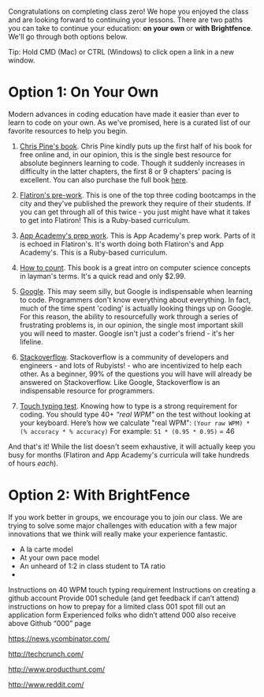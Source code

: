 Congratulations on completing class zero! We hope you enjoyed the class and are looking forward to continuing your lessons. There are two paths you can take to continue your education: **on your own** or **with Brightfence**. We'll go through both options below. 

Tip: Hold CMD (Mac) or CTRL (Windows) to click open a link in a new window.

# Option 1: On Your Own

Modern advances in coding education have made it easier than ever to learn to code on your own. As we've promised, here is a curated list of our favorite resources to help you begin. 

1. [Chris Pine's book](https://pine.fm/LearnToProgram/). Chris Pine kindly puts up the first half of his book for free online and, in our opinion, this is the single best resource for absolute beginners learning to code. Though it suddenly increases in difficulty in the latter chapters, the first 8 or 9 chapters' pacing is excellent. You can also purchase the full book [here](http://www.amazon.com/Program-Second-Edition-Facets-Series/dp/1934356360/ref=sr_1_1?ie=UTF8&qid=1404839087&sr=8-1&keywords=chris+pine+learn+to+program).

2. [Flatiron's pre-work](prework.flatironschool.com). This is one of the top three coding bootcamps in the city and they've published the prework they require of their students. If you can get through all of this twice - you just might have what it takes to get into Flatiron! This is a Ruby-based curriculum.

3. [App Academy's prep work](github.com/appacademy/prep-work). This is App Academy's prep work. Parts of it is echoed in Flatiron's. It's worth doing both Flatiron's and App Academy's. This is a Ruby-based curriculum.

4. [How to count](http://www.amazon.com/How-Count-Programming-Mere-Mortals-ebook/dp/B005DPIKPE/ref=sr_1_1?ie=UTF8&qid=1403837433&sr=8-1&keywords=how+to+count). This book is a great intro on computer science concepts in layman's terms. It's a quick read and only $2.99. 

5. [Google](http://google.com/). This may seem silly, but Google is indispensable when learning to code. Programmers don't know everything about everything. In fact, much of the time spent 'coding' is actually looking things up on Google. For this reason, the ability to resourcefully work through a series of frustrating problems is, in our opinion, the single most important skill you will need to master. Google isn't just a coder's friend - it's her lifeline.

6. [Stackoverflow](http://stackoverflow.com/).  Stackoverflow is a community of developers and engineers - and lots of Rubyists! -  who are incentivized to help each other. As a beginner, 99% of the questions you will have will already be answered on Stackoverflow. Like Google, Stackoverflow is an indispensable resource for programmers. 

7. [Touch typing test](http://touchtype.co/index.php/typing/tests/41). Knowing how to type is a strong requirement for coding. You should type 40+ *“real WPM"* on the test without looking at your keyboard. Here’s how we calculate "real WPM": 
`(Your raw WPM) * (% accuracy * % accuracy)`     For example:  `51 * (0.95 * 0.95)` = 46

And that's it! While the list doesn't seem exhaustive, it will actually keep you busy for months (Flatiron and App Academy's curricula will take hundreds of hours *each*). 



# Option 2: With BrightFence

If you work better in groups, we encourage you to join our class. We are trying to solve some major challenges with education with a few major innovations that we think will really make your experience fantastic. 
* A la carte model
* At your own pace model
* An unheard of 1:2 in class student to TA ratio
* 



Instructions on 40 WPM touch typing requirement 
Instructions on creating a github account
Provide 001 schedule (and get feedback if can’t attend)
instructions on how to prepay for a limited class 001 spot
fill out an application form 
Experienced folks who didn’t attend 000 also receive above Github “000” page




https://news.ycombinator.com/

http://techcrunch.com/

http://www.producthunt.com/

http://www.reddit.com/


